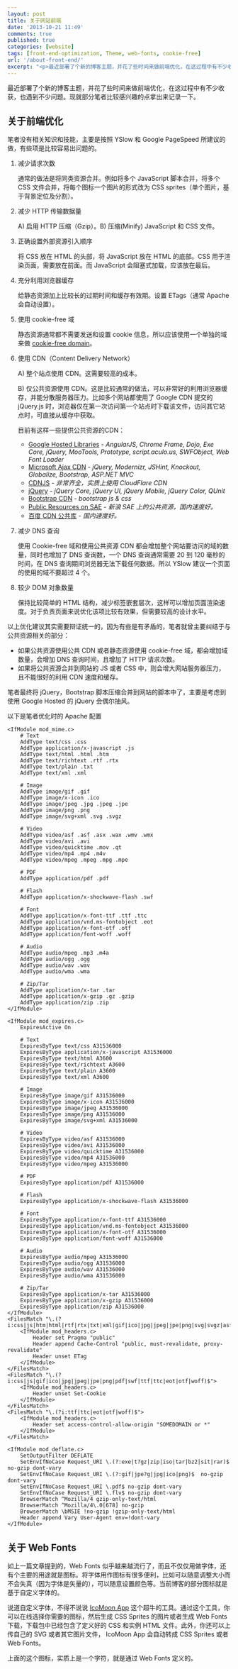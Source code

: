 ```yaml
---
layout: post
title: 关于网站前端
date: '2013-10-21 11:49'
comments: true
published: true 
categories: [website]
tags: [front-end-optimization, Theme, web-fonts, cookie-free]
url: '/about-front-end/'
excerpt: "<p>最近部署了个新的博客主题，并花了些时间来做前端优化，在这过程中有不少收获，也遇到不少问题。现就部分笔者比较感兴趣的点拿出来记录一下。</p><p>本文主要涉及内容为 <b>Web 前端优化</b> 和 <b>Web Fonts</b>。</p>"
---
```


最近部署了个新的博客主题，并花了些时间来做前端优化，在这过程中有不少收获，也遇到不少问题。现就部分笔者比较感兴趣的点拿出来记录一下。

## 关于前端优化

笔者没有相关知识和技能，主要是按照 YSlow 和 Google PageSpeed 所建议的做，有些项是比较容易出问题的。

1. 减少请求次数

	通常的做法是将同类资源合并。例如将多个 JavaScript 脚本合并，将多个 CSS 文件合并，将每个图标一个图片的形式改为 CSS sprites（单个图片，基于背景定位及分割）。

1. 减少 HTTP 传输数据量
	
	A) 启用 HTTP 压缩（Gzip）。B) 压缩(Minify) JavaScript 和 CSS 文件。

1. 正确设置外部资源引入顺序
	
	将 CSS 放在 HTML 的头部，将 JavaScript 放在 HTML 的底部。CSS 用于渲染页面，需要放在前面。而 JavaScript 会阻塞式加载，应该放在最后。

1. 充分利用浏览器缓存
	
	给静态资源加上比较长的过期时间和缓存有效期。设置 ETags（通常 Apache 会自动设置）。

1. 使用 cookie-free 域
	
	静态资源通常都不需要发送和设置 cookie 信息，所以应该使用一个单独的域来做 [cookie-free domain](/tag/cookie-free/)。

1. 使用 CDN（Content Delivery Network）

	A) 整个站点使用 CDN。这需要较高的成本。

	B) 仅公共资源使用 CDN。这是比较通常的做法，可以非常好的利用浏览器缓存，并能分散服务器压力。比如多个网站都使用了 Google CDN 提交的 jQuery.js 时，浏览器仅在第一次访问第一个站点时下载该文件，访问其它站点时，可直接从缓存中获取。
	
	目前有这样一些提供公共资源的CDN：
	
	- [Google Hosted Libraries](https://developers.google.com/speed/libraries/devguide) - *AngularJS, Chrome Frame, Dojo, Exe Core, jQuery, MooTools, Prototype, script.aculo.us, SWFObject, Web Font Loader*
	- [Microsoft Ajax CDN](http://www.asp.net/ajaxlibrary/cdn.ashx) - *jQuery, Modernizr, JSHint, Knockout, Globalize, Bootstrap, ASP.NET MVC*
	- [CDNJS](http://cdnjs.com/) - *非常齐全，实质上使用 CloudFlare CDN*
	- [jQuery](http://code.jquery.com/) - *jQuery Core, jQuery UI, jQuery Mobile, jQuery Color, QUnit*
	- [Bootstrap CDN](http://www.bootstrapcdn.com/) - *bootstrap js & css*
	- [Public Resources on SAE](http://lib.sinaapp.com/) - *新浪 SAE 上的公共资源，国内速度好。*
	- [百度 CDN 公共库](http://developer.baidu.com/wiki/index.php?title=docs/cplat/libs) - *国内速度好。*


1. 减少 DNS 查询
	
	使用 Cookie-free 域和使用公共资源 CDN 都会增加整个网站要访问的域的数量，同时也增加了 DNS 查询数，一个 DNS 查询通常需要 20 到 120 毫秒的时间，在 DNS 查询期间浏览器无法下载任何数据。所以 YSlow 建议一个页面的使用的域不要超过 4 个。

1. 较少 DOM 对象数量
	
	保持比较简单的 HTML 结构，减少标签嵌套层次，这样可以增加页面渲染速度。对于负责页面来说优化该项比较有效果，但需要较高的设计水平。


以上优化建议其实需要辩证统一的，因为有些是有矛盾的，笔者就曾主要纠结于与公共资源相关的部分：

- 如果公共资源使用公共 CDN 或者静态资源使用 cookie-free 域，都会增加域数量，会增加 DNS 查询时间，且增加了 HTTP 请求次数。
- 如果将公共资源合并到网站的 JS 或者 CSS 中，则会增大网站服务器压力，且不能很好的利用 CDN 速度和缓存。

笔者最终将 jQuery，Bootstrap 脚本压缩合并到网站的脚本中了，主要是考虑到使用 Google Hosted 的 jQuery 会偶尔抽风。


以下是笔者优化时的 Apache 配置
```
<IfModule mod_mime.c>
	# Text
	AddType text/css .css
	AddType application/x-javascript .js
	AddType text/html .html .htm
	AddType text/richtext .rtf .rtx
	AddType text/plain .txt
	AddType text/xml .xml

	# Image
	AddType image/gif .gif
	AddType image/x-icon .ico
	AddType image/jpeg .jpg .jpeg .jpe
	AddType image/png .png
	AddType image/svg+xml .svg .svgz

	# Video
	AddType video/asf .asf .asx .wax .wmv .wmx
	AddType video/avi .avi
	AddType video/quicktime .mov .qt
	AddType video/mp4 .mp4 .m4v
	AddType video/mpeg .mpeg .mpg .mpe

	# PDF
	AddType application/pdf .pdf

	# Flash
	AddType application/x-shockwave-flash .swf

	# Font
	AddType application/x-font-ttf .ttf .ttc
	AddType application/vnd.ms-fontobject .eot
	AddType application/x-font-otf .otf
	AddType application/font-woff .woff

	# Audio
	AddType audio/mpeg .mp3 .m4a
	AddType audio/ogg .ogg
	AddType audio/wav .wav
	AddType audio/wma .wma

	# Zip/Tar
	AddType application/x-tar .tar
	AddType application/x-gzip .gz .gzip
	AddType application/zip .zip
</IfModule>

<IfModule mod_expires.c>
	ExpiresActive On

	# Text
	ExpiresByType text/css A31536000
	ExpiresByType application/x-javascript A31536000
	ExpiresByType text/html A3600
	ExpiresByType text/richtext A3600
	ExpiresByType text/plain A3600
	ExpiresByType text/xml A3600

	# Image
	ExpiresByType image/gif A31536000
	ExpiresByType image/x-icon A31536000
	ExpiresByType image/jpeg A31536000
	ExpiresByType image/png A31536000
	ExpiresByType image/svg+xml A31536000

	# Video
	ExpiresByType video/asf A31536000
	ExpiresByType video/avi A31536000
	ExpiresByType video/quicktime A31536000
	ExpiresByType video/mp4 A31536000
	ExpiresByType video/mpeg A31536000

	# PDF
	ExpiresByType application/pdf A31536000

	# Flash
	ExpiresByType application/x-shockwave-flash A31536000

	# Font
	ExpiresByType application/x-font-ttf A31536000
	ExpiresByType application/vnd.ms-fontobject A31536000
	ExpiresByType application/x-font-otf A31536000
	ExpiresByType application/font-woff A31536000

	# Audio
	ExpiresByType audio/mpeg A31536000
	ExpiresByType audio/ogg A31536000
	ExpiresByType audio/wav A31536000
	ExpiresByType audio/wma A31536000

	# Zip/Tar
	ExpiresByType application/x-tar A31536000
	ExpiresByType application/x-gzip A31536000
	ExpiresByType application/zip A31536000
</IfModule>
<FilesMatch "\.(?i:css|js|htm|html|rtf|rtx|txt|xml|gif|ico|jpg|jpeg|jpe|png|svg|svgz|asf|asx|wax|wmv|wmx|avi|mov|qt|mp4|m4v|mpeg|mpg|mpe|pdf|swf|ttf|ttc|eot|otf|woff|mp3|m4a|ogg|wav|wma|tar|gz|gzip|zip)$">
	<IfModule mod_headers.c>
		Header set Pragma "public"
		Header append Cache-Control "public, must-revalidate, proxy-revalidate"
		Header unset ETag
	</IfModule>
</FilesMatch>
<FilesMatch "\.(?i:css|js|gif|ico|jpg|jpeg|jpe|png|pdf|swf|ttf|ttc|eot|otf|woff)$">
    <IfModule mod_headers.c>
		Header unset Set-Cookie
	</IfModule>
</FilesMatch>
<FilesMatch "\.(?i:ttf|ttc|eot|otf|woff)$">
    <IfModule mod_headers.c>
		Header set access-control-allow-origin "SOMEDOMAIN or *"
    </IfModule>
</FilesMatch>

<IfModule mod_deflate.c>
	SetOutputFilter DEFLATE
	SetEnvIfNoCase Request_URI \.(?:exe|t?gz|zip|iso|tar|bz2|sit|rar)$ no-gzip dont-vary
	SetEnvIfNoCase Request_URI \.(?:gif|jpe?g|jpg|ico|png)$  no-gzip dont-vary
	SetEnvIfNoCase Request_URI \.pdf$ no-gzip dont-vary
	SetEnvIfNoCase Request_URI \.flv$ no-gzip dont-vary
	BrowserMatch ^Mozilla/4 gzip-only-text/html
	BrowserMatch ^Mozilla/4\.0[678] no-gzip
	BrowserMatch \bMSIE !no-gzip !gzip-only-text/html
	Header append Vary User-Agent env=!dont-vary
</IfModule>

```
	

## 关于 Web Fonts

如上一篇文章提到的，Web Fonts 似乎越来越流行了，而且不仅仅用做字体，还有个主要的用途就是图标。将字体用作图标有很多便利，比如可以随意调整大小而不会失真（因为字体是矢量的），可以随意设置颜色等。当前博客的部分图标就是基于自定义字体的。

说道自定义字体，不得不说说 [IcoMoon App](http://icomoon.io/app/) 这个超牛的工具。通过这个工具，你可以在线选择你需要的图标，然后生成 CSS Sprites 的图片或者生成 Web Fonts 下载，下载包中已经包含了定义好的 CSS 和实例 HTML 文件。此外，你还可以上传自己的 SVG 或者其它图片文件， IcoMoon App 会自动转成 CSS Sprites 或者 Web Fonts。

<i class="opoo-opooorg" style="font-size:36px;color:blue;"></i>

上面的这个图标，实质上是一个字符，就是通过 Web Fonts 定义的。
	<i class="opoo-opooorg" style="font-size:36px;color:blue;"></i>
